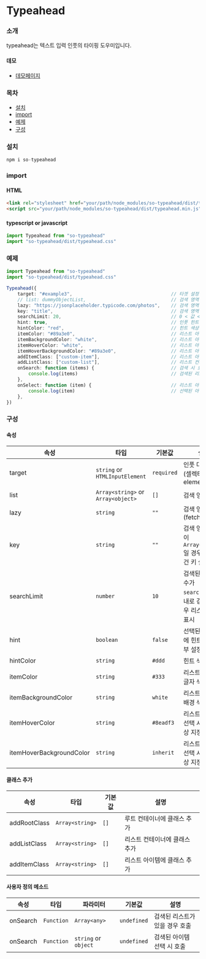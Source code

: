 # Typeahead

### 소개
typeahead는 텍스트 입력 인풋의 타이핑 도우미입니다.   

#### 데모
* [데모페이지](https://sosisusy.github.io/typeahead/)

### 목차
- [설치](#설치)
- [import](#import)
- [예제](#예제)
- [구성](#구성)

### 설치
```typescript
npm i so-typeahead
```

### import
#### HTML
```html
<link rel="stylesheet" href="your/path/node_modules/so-typeahead/dist/typeahead.min.css">
<script src="your/path/node_modules/so-typeahead/dist/typeahead.min.js">
```
#### typescript or javascript
```typescript
import Typeahead from "so-typeahead"
import "so-typeahead/dist/typeahead.css"
```

### 예제
```typescript
import Typeahead from "so-typeahead"
import "so-typeahead/dist/typeahead.css"

Typeahead({
    target: "#example3",                                    // 타겟 설정
    // list: dummyObjectList,                               // 검색 영역 설정
    lazy: "https://jsonplaceholder.typicode.com/photos",    // 검색 영역 설정 (fetch)
    key: "title",                                           // 검색 영역이 오브젝트 배열로 이루어졌다면 키 값 설정
    searchLimit: 20,                                        // 0 < 값 <= limit 범위 안에 포함할 경우에만 리스트 표시
    hint: true,                                             // 인풋 힌트 사용유무
    hintColor: "red",                                       // 힌트 색상 지정
    itemColor: "#89a3e0",                                   // 리스트 아이템 색상 지정
    itemBackgroundColor: "white",                           // 리스트 아이템 배경 색상 지정
    itemHoverColor: "white",                                // 리스트 아이템 마우스 오버 시 색상 지정
    itemHoverBackgroundColor: "#89a3e0",                    // 리스트 아이템 마우스 오버 시 배경 색상 지정
    addItemClass: ["custom-item"],                          // 리스트 아이템 클래스 추가
    addListClass: ["custom-list"],                          // 리스트 컨테이너 클래스 추가
    onSearch: function (items) {                            // 검색 시 호출
        console.log(items)                                  // 검색된 리스트 반환
    },
    onSelect: function (item) {                             // 리스트 아이템 선택 시 호출
        console.log(item)                                   // 선택된 아이템 반환
    },
})
```

### 구성
#### 속성
| 속성 | 타입 | 기본값 | 설명 |
|------|-----|-------|-----|
|target|`string` or `HTMLInputElement`| `required` | 인풋 대상 지정(셀렉터 or element) |
|list|`Array<string>` or `Array<object>`|`[]`|검색 영역 지정|
|lazy|`string`|`""`|검색 영역 지정(fetch)|
|key|`string`|`""`|검색 영역 타입이 `Array<object>`일 경우 검색 조건 키 설정|
|searchLimit|`number`|`10`|검색된 레코드 수가 `searchLimit`이내로 검색된 경우 리스트 힌트 표시|
|hint|`boolean`|`false`|선택된 인풋창에 힌트 표시 여부 설정|
|hintColor|`string`|`#ddd`|힌트 색상 지정|
|itemColor|`string`|`#333`|리스트 아이템 글자 색상 지정|
|itemBackgroundColor|`string`|`white`|리스트 아이템 배경 색상 지정|
|itemHoverColor|`string`|`#8eadf3`|리스트 아이템 선택 시 글자 색상 지정|
|itemHoverBackgroundColor|`string`|`inherit`|리스트 아이템 선택 시 배경 색상 지정|

#### 클래스 추가
| 속성 | 타입 | 기본값 | 설명 |
|------|-----|-------|-----|
|addRootClass|`Array<string>`|`[]`|루트 컨테이너에 클래스 추가|
|addListClass|`Array<string>`|`[]`|리스트 컨테이너에 클래스 추가|
|addItemClass|`Array<string>`|`[]`|리스트 아이템에 클래스 추가|

#### 사용자 정의 메소드
| 속성 | 타입 | 파라미터 | 기본값 | 설명 |
|------|-----|-----|-------|-----|
|onSearch|`Function`|`Array<any>`|`undefined`|검색된 리스트가 있을 경우 호출|
|onSearch|`Function`|`string` or `object`|`undefined`|검색된 아이템 선택 시 호출|
